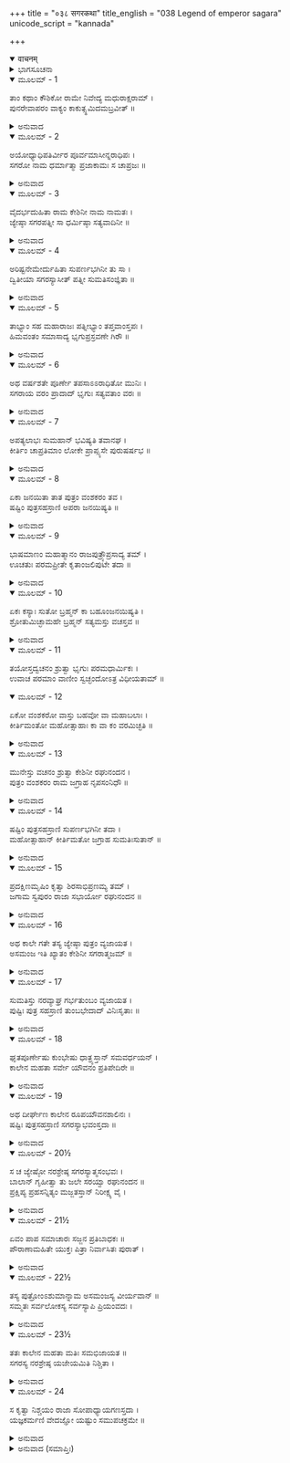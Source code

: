 +++
title = "०३८ सगरकथा"
title_english = "038 Legend of emperor sagara"
unicode_script = "kannada"

+++
<details open><summary>वाचनम्</summary>

<div class="audioEmbed"  caption="श्रीराम-हरिसीताराममूर्ति-घनपाठिभ्यां वचनम्" src="https://archive.org/download/Ramayana-recitation-Sriram-harisItArAmamUrti-Ghanapaati-v2/Kanda_1/Kanda_1_BK-038-Sagaro_Pakhyanam_.mp3"></div>
</details>



<details><summary>ಭಾಗಸೂಚನಾ</summary>

ರಾಜಾ ಸಗರನ ಪುತ್ರರ ಉತ್ಪತ್ತಿ ಹಾಗೂ ಯಜ್ಞದ ಸಿದ್ಧತೆ
</details>

<details open><summary>ಮೂಲಮ್ - 1</summary>

ತಾಂ ಕಥಾಂ ಕೌಶಿಕೋ ರಾಮೇ ನಿವೇದ್ಯ ಮಧುರಾಕ್ಷರಾಮ್ ।  
ಪುನರೇವಾಪರಂ ವಾಕ್ಯಂ ಕಾಕುತ್ಸ್ಥಮಿದಮಬ್ರವೀತ್ ॥
</details>

<details><summary>ಅನುವಾದ</summary>

ವಿಶ್ವಾಮಿತ್ರರು ಮಧುರಾಕ್ಷರಗಳಿಂದ ಕೂಡಿದ ಕಾರ್ತಿಕೇಯ ವೃತ್ತಾಂತದ ಕಥೆಯನ್ನು ಶ್ರೀರಾಮನಿಗೆ ತಿಳಿಸಿ ಮತ್ತೆ ಇನ್ನೊಂದು ಪ್ರಸಂಗವನ್ನು ಈ ಪ್ರಕಾರ ಹೇಳಿದರು.॥1॥
</details>

<details open><summary>ಮೂಲಮ್ - 2</summary>

ಅಯೋಧ್ಯಾಧಿಪತಿರ್ವೀರ ಪೂರ್ವಮಾಸೀನ್ನರಾಧಿಪಃ ।  
ಸಗರೋ ನಾಮ ಧರ್ಮಾತ್ಮಾ ಪ್ರಜಾಕಾಮಃ ಸ ಚಾಪ್ರಜಃ ॥
</details>

<details><summary>ಅನುವಾದ</summary>

ವೀರನೇ! ಬಹಳ ಹಿಂದಿನ ಮಾತು, ಅಯೋಧ್ಯೆಯಲ್ಲಿ ಸಗರ ಎಂಬ ಪ್ರಸಿದ್ಧ, ಧರ್ಮಾತ್ಮಾ ರಾಜನು ರಾಜ್ಯವಾಳುತ್ತಿದ್ದನು. ಅವನಿಗೆ ಯಾವುದೇ ಸಂತಾನ ಇರದೆ, ಅವನು ಪುತ್ರಪ್ರಾಪ್ತಿಗಾಗಿ ಸದಾ ಉತ್ಸುಕನಾಗಿದ್ದನು.॥2॥
</details>

<details open><summary>ಮೂಲಮ್ - 3</summary>

ವೈದರ್ಭದುಹಿತಾ ರಾಮ ಕೇಶಿನೀ ನಾಮ ನಾಮತಃ ।  
ಜ್ಯೇಷ್ಠಾ ಸಗರಪತ್ನೀ ಸಾ ಧರ್ಮಿಷ್ಠಾ ಸತ್ಯವಾದಿನೀ ॥
</details>

<details><summary>ಅನುವಾದ</summary>

ಶ್ರೀರಾಮಾ! ವಿದರ್ಭರಾಜಕುಮಾರಿ ಕೇಶಿನೀ ಎಂಬುವಳು ಸಗರನ ಜ್ಯೇಷ್ಠ ಪತ್ನಿಯಾಗಿದ್ದಳು. ಅವಳು ಧರ್ಮಾತ್ಮಳೂ, ಸತ್ಯವಾದಿನಿಯೂ ಆಗಿದ್ದಳು.॥3॥
</details>

<details open><summary>ಮೂಲಮ್ - 4</summary>

ಅರಿಷ್ಟನೇಮೇರ್ದುಹಿತಾ ಸುಪರ್ಣಭಗಿನೀ ತು ಸಾ ।  
ದ್ವಿತೀಯಾ ಸಗರಸ್ಯಾಸೀತ್ ಪತ್ನೀ ಸುಮತಿಸಂಜ್ಞಿತಾ ॥
</details>

<details><summary>ಅನುವಾದ</summary>

ಸಗರನ ಇನ್ನೊಂದು ಪತ್ನಿಯ ಹೆಸರು ಸುಮತಿ ಎಂದಿತ್ತು. ಆಕೆಯು ಅರಿಷ್ಟನೇಮಿಯ ಪುತ್ರಿ ಹಾಗೂ ಗರುಡನ ತಂಗಿಯಾಗಿದ್ದಳು.॥4॥
</details>

<details open><summary>ಮೂಲಮ್ - 5</summary>

ತಾಭ್ಯಾಂ ಸಹ ಮಹಾರಾಜಃ ಪತ್ನೀಭ್ಯಾಂ ತಪ್ತವಾಂಸ್ತಪಃ ।  
ಹಿಮವಂತಂ ಸಮಾಸಾದ್ಯ ಭೃಗುಪ್ರಸ್ರವಣೇ ಗಿರೌ ॥
</details>

<details><summary>ಅನುವಾದ</summary>

ಮಹಾರಾಜಾ ಸಗರನು ತನ್ನ ಆ ಇಬ್ಬರೂ ಪತ್ನಿಯರೊಂದಿಗೆ ಹಿಮಾಲಯ ಪರ್ವತಕ್ಕೆ ಹೋಗಿ ಭೃಗುಪ್ರಸ್ರವಣ ಎಂಬ ಶಿಖರದಲ್ಲಿ ತಪಸ್ಸನ್ನಾಚರಿಸಿದನು.॥5॥
</details>

<details open><summary>ಮೂಲಮ್ - 6</summary>

ಅಥ ವರ್ಷಶತೇ ಪೂರ್ಣೇ ತಪಸಾಽಽರಾಧಿತೋ ಮುನಿಃ ।  
ಸಗರಾಯ ವರಂ ಪ್ರಾದಾದ್ ಭೃಗುಃ ಸತ್ಯವತಾಂ ವರಃ ॥
</details>

<details><summary>ಅನುವಾದ</summary>

ನೂರು ವರ್ಷಗಳು ಪೂರ್ಣವಾದಾಗ ತಪಸ್ಸಿಗೆ ಒಲಿದ ಸತ್ಯವಾದಿಗಳಲ್ಲಿ ಶ್ರೇಷ್ಠರಾದ ಮಹರ್ಷಿ ಭೃಗುವು ರಾಜಾ ಸಗರನಿಗೆ ವರವನ್ನು ಕೊಟ್ಟನು.॥6॥
</details>

<details open><summary>ಮೂಲಮ್ - 7</summary>

ಅಪತ್ಯಲಾಭಃ ಸುಮಹಾನ್ ಭವಿಷ್ಯತಿ ತವಾನಘ ।  
ಕೀರ್ತಿಂ ಚಾಪ್ರತಿಮಾಂ ಲೋಕೇ ಪ್ರಾಪ್ಸ್ಯಸೇ ಪುರುಷರ್ಷಭ ॥
</details>

<details><summary>ಅನುವಾದ</summary>

ಪುಣ್ಯಾತ್ಮನಾದ ರಾಜನೇ! ನಿನಗೆ ಅನೇಕ ಪುತ್ರರು ಪ್ರಾಪ್ತರಾಗುವರು. ಪುರುಷಶ್ರೇಷ್ಠನೇ! ನೀನು ಈ ಲೋಕದಲ್ಲಿ ಅನುಪಮ ಕೀರ್ತಿಯನ್ನು ಪಡೆಯುವೆ.॥7॥
</details>

<details open><summary>ಮೂಲಮ್ - 8</summary>

ಏಕಾ ಜನಯಿತಾ ತಾತ ಪುತ್ರಂ ವಂಶಕರಂ ತವ ।  
ಷಷ್ಟಿಂ ಪುತ್ರಸಹಸ್ರಾಣಿ ಅಪರಾ ಜನಯಿಷ್ಯತಿ ॥
</details>

<details><summary>ಅನುವಾದ</summary>

ಅಯ್ಯಾ! ನಿನ್ನ ಒರ್ವ ಪತ್ನಿಯಾದರೋ ಒಂದೇ ಪುತ್ರನಿಗೆ ಜನ್ಮ ನೀಡುವಳು. ಅವನು ನಿನ್ನ ವಂಶವನ್ನು, ಪರಂಪರೆಯನ್ನೂ ವಿಸ್ತಾರ ಮಾಡುವವನಾಗುವನು ಹಾಗೂ ಇನ್ನೋರ್ವ ಪತ್ನಿಯು ಅರವತ್ತು ಸಾವಿರ ಪುತ್ರರ ಜನನಿಯಾಗುವಳು.॥8॥
</details>

<details open><summary>ಮೂಲಮ್ - 9</summary>

ಭಾಷಮಾಣಂ ಮಹಾತ್ಮಾನಂ ರಾಜಪುತ್ರ್ಯೌಪ್ರಸಾದ್ಯ ತಮ್ ।  
ಊಚತುಃ ಪರಮಪ್ರೀತೇ ಕೃತಾಂಜಲಿಪುಟೇ ತದಾ ॥
</details>

<details><summary>ಅನುವಾದ</summary>

ಮಹಾತ್ಮ ಭೃಗುವು ಹೀಗೆ ಹೇಳುತ್ತಿರುವಾಗ ಆ ಇಬ್ಬರು ರಾಜಕುಮಾರಿಯರು (ರಾಣಿಯರು) ಅವರನ್ನು ಪ್ರಸನ್ನಗೊಳಿಸಿ, ತಾವೂ ಆನಂದಿತರಾಗಿ ಇಬ್ಬರು ಕೈಮುಗಿದುಕೊಂಡು ಕೇಳಿದರು.॥9॥
</details>

<details open><summary>ಮೂಲಮ್ - 10</summary>

ಏಕಃ ಕಸ್ಯಾಃ ಸುತೋ ಬ್ರಹ್ಮನ್ ಕಾ ಬಹೂಂಜನಯಿಷ್ಯತಿ ।  
ಶ್ರೋತುಮಿಚ್ಛಾಮಹೇ ಬ್ರಹ್ಮನ್ ಸತ್ಯಮಸ್ತು ವಚಸ್ತವ ॥
</details>

<details><summary>ಅನುವಾದ</summary>

ಬ್ರಾಹ್ಮಣೋತ್ತಮರೇ! ಯಾವ ರಾಣಿಗೆ ಒಬ್ಬ ಪುತ್ರನಾಗುವನು ಹಾಗೂ ಯಾರು ಅನೇಕ ಪುತ್ರರ ಜನನಿಯಾಗುವಳು? ಇದನ್ನು ಕೇಳಲು ನಾವು ಬಯಸುತ್ತೇವೆ. ನಿಮ್ಮ ವಾಣಿಯು ಸತ್ಯವಾಗಲಿ.॥10॥
</details>

<details open><summary>ಮೂಲಮ್ - 11</summary>

ತಯೋಸ್ತದ್ವಚನಂ ಶ್ರುತ್ವಾ ಭೃಗುಃ ಪರಮಧಾರ್ಮಿಕಃ ।  
ಉವಾಚ ಪರಮಾಂ ವಾಣೀಂ ಸ್ವಚ್ಛಂದೋಽತ್ರ ವಿಧೀಯತಾಮ್ ॥
</details>

<details open><summary>ಮೂಲಮ್ - 12</summary>

ಏಕೋ ವಂಶಕರೋ ವಾಸ್ತು ಬಹವೋ ವಾ ಮಹಾಬಲಾಃ ।  
ಕೀರ್ತಿಮಂತೋ ಮಹೋತ್ಸಾಹಾಃ ಕಾ ವಾ ಕಂ ವರಮಿಚ್ಛತಿ ॥
</details>

<details><summary>ಅನುವಾದ</summary>

ಅವರಿಬ್ಬರ ಮಾತನ್ನು ಕೇಳಿ ಪರಮ ಧಾರ್ಮಿಕ ಭೃಗುವು ಹೇಳಿದರು - ದೇವಿಯರಿರಾ! ನೀವು ನಿಮ್ಮ ಇಚ್ಛೆಯನ್ನು ಪ್ರಕಟಿಸಿರಿ. ನಿಮಗೆ ವಂಶ ನಡೆಸುವ ಒಬ್ಬ ಪುತ್ರ ಬೇಕೋ? ಮಹಾಬಲಶಾಲಿ, ಯಶಸ್ವೀ, ಅತ್ಯಂತ ಉತ್ಸಾಹೀ ಅನೇಕ ಪುತ್ರರು ಬೇಕೋ ನೀವು - ನೀವೇ ತೀರ್ಮಾನಿಸಿರಿ.॥11-12॥
</details>

<details open><summary>ಮೂಲಮ್ - 13</summary>

ಮುನೇಸ್ತು ವಚನಂ ಶ್ರುತ್ವಾ ಕೇಶಿನೀ ರಘುನಂದನ ।  
ಪುತ್ರಂ ವಂಶಕರಂ ರಾಮ ಜಗ್ರಾಹ ನೃಪಸಂನಿಧೌ ॥
</details>

<details><summary>ಅನುವಾದ</summary>

ರಘುಕುಲನಂದನ ಶ್ರೀರಾಮಾ! ಮುನಿಯ ಈ ಮಾತನ್ನು ಕೇಳಿ ಕೇಶಿನಿಯು ಸಗರನ ಬಳಿ ವಂಶವನ್ನು ನಡೆಸುವ ಒಬ್ಬನೇ ಪುತ್ರನ ವರವನ್ನು ಪಡೆದಕೊಂಡಳು.॥13॥
</details>

<details open><summary>ಮೂಲಮ್ - 14</summary>

ಷಷ್ಟಿಂ ಪುತ್ರಸಹಸ್ರಾಣಿ ಸುಪರ್ಣಭಗಿನೀ ತದಾ ।  
ಮಹೋತ್ಸಾಹಾನ್ ಕೀರ್ತಿಮತೋ ಜಗ್ರಾಹ ಸುಮತಿಃಸುತಾನ್ ॥
</details>

<details><summary>ಅನುವಾದ</summary>

ಆಗ ಗರುಡನ ತಂಗಿ ಸುಮತಿಯು ಮಹಾ ಉತ್ಸಾಹೀ ಹಾಗೂ ಯಶಸ್ವೀ ಅರವತ್ತುಸಾವಿರ ಪುತ್ರರಿಗೆ ಜನ್ಮನೀಡುವ ವರವನ್ನು ಪಡೆದುಕೊಂಡಳು.॥14॥
</details>

<details open><summary>ಮೂಲಮ್ - 15</summary>

ಪ್ರದಕ್ಷಿಣಮೃಷಿಂ ಕೃತ್ವಾ ಶಿರಸಾಭಿಪ್ರಣಮ್ಯ ತಮ್ ।  
ಜಗಾಮ ಸ್ವಪುರಂ ರಾಜಾ ಸಭಾರ್ಯೋ ರಘುನಂದನ ॥
</details>

<details><summary>ಅನುವಾದ</summary>

ರಘುನಂದನ! ಅನಂತರ ರಾಣಿಯರೊಂದಿಗೆ ಸಗರ ರಾಜನು ಮಹರ್ಷಿಗಳಿಗೆ ಪ್ರದಕ್ಷಿಣೆ ಬಂದು, ಅವರ ಚರಣಗಳಲ್ಲಿ ತಲೆ ಬಾಗಿ, ತನ್ನ ನಗರಕ್ಕೆ ಪ್ರಯಾಣ ಬೆಳೆಸಿದನು.॥15॥
</details>

<details open><summary>ಮೂಲಮ್ - 16</summary>

ಅಥ ಕಾಲೇ ಗತೇ ತಸ್ಯ ಜ್ಯೇಷ್ಠಾ ಪುತ್ರಂ ವ್ಯಜಾಯತ ।  
ಅಸಮಂಜ ಇತಿ ಖ್ಯಾತಂ ಕೇಶಿನೀ ಸಗರಾತ್ಮಜಮ್ ॥
</details>

<details><summary>ಅನುವಾದ</summary>

ಕೆಲವು ಕಾಲಾಂತರದಲ್ಲಿ ಹಿರಿಯ ರಾಣಿ ಕೇಶಿನಿಯು ಸಗರನ ಔರಸ ಪುತ್ರ ಅಸಮಂಜನಿಗೆ ಜನ್ಮನೀಡಿದಳು.॥16॥
</details>

<details open><summary>ಮೂಲಮ್ - 17</summary>

ಸುಮತಿಸ್ತು ನರವ್ಯಾಘ್ರ ಗರ್ಭತುಂಬಂ ವ್ಯಜಾಯತ ।  
ಪುಷ್ಟಿಃ ಪುತ್ರ ಸಹಸ್ರಾಣಿ ತುಂಬಭೇದಾದ್ ವಿನಿಃಸೃತಾಃ ॥
</details>

<details><summary>ಅನುವಾದ</summary>

ಪುರುಷಸಿಂಹನೇ! ಕಿರಿಯರಾಣಿ ಸುಮತಿಯು ಸೋರೆಕಾಯಿ ಆಕಾರದ ಒಂದು ಗರ್ಭಪಿಂಡವನ್ನು ಹೆತ್ತಳು. ಅದನ್ನು ಒಡೆದಾಗ ಅರವತ್ತು ಸಾವಿರ ಬಾಲಕರು ಹೊರ ಬಂದರು.॥17॥
</details>

<details open><summary>ಮೂಲಮ್ - 18</summary>

ಘೃತಪೂರ್ಣೇಷು ಕುಂಭೇಷು ಧಾತ್ರ್ಯಸ್ತಾನ್ ಸಮವರ್ಧಯನ್ ।  
ಕಾಲೇನ ಮಹತಾ ಸರ್ವೇ ಯೌವನಂ ಪ್ರತಿಪೇದಿರೇ ॥
</details>

<details><summary>ಅನುವಾದ</summary>

ಅವನ್ನು ತುಪ್ಪದಿಂದ ತುಂಬಿದ ಗಡಿಗೆಗಳಲ್ಲಿ ಇಟ್ಟು ದಾಸಿಯರು ಅವರ ಪಾಲನೆ-ಪೋಷಣೆ ಮಾಡಿದರು. ನಿಧಾನವಾಗಿ ಬಹಳ ದಿನಗಳು ಕಳೆದಾಗ ಅವರೆಲ್ಲ ಬಾಲಕರು ಯುವಕರಾದರು.॥18॥
</details>

<details open><summary>ಮೂಲಮ್ - 19</summary>

ಅಥ ದೀರ್ಘೇಣ ಕಾಲೇನ ರೂಪಯೌವನಶಾಲಿನಃ ।  
ಷಷ್ಟಿಃ ಪುತ್ರಸಹಸ್ರಾಣಿ ಸಗರಸ್ಯಾಭವಂಸ್ತದಾ ॥
</details>

<details><summary>ಅನುವಾದ</summary>

ಹೀಗೆ ಬಹಳ ಕಾಲದ ಬಳಿಕ ರೂಪ-ಯೌವನದಿಂದ ಸುಶೋಭಿತರಾದ ಅರವತ್ತು ಸಾವಿರ ಸಗರನ ಪುತ್ರರು ಸಿದ್ಧರಾದರು.॥19॥
</details>

<details open><summary>ಮೂಲಮ್ - 20½</summary>

ಸ ಚ ಜ್ಯೇಷ್ಠೋ ನರಶ್ರೇಷ್ಠ ಸಗರಸ್ಯಾತ್ಮಸಂಭವಃ ।  
ಬಾಲಾನ್ ಗೃಹೀತ್ವಾ ತು ಜಲೇ ಸರಯ್ವಾ ರಘುನಂದನ ॥  
ಪ್ರಕ್ಷಿಪ್ಯ ಪ್ರಹಸನ್ನಿತ್ಯಂ ಮಜ್ಜತಸ್ತಾನ್ ನಿರೀಕ್ಷ್ಯ ವೈ ।
</details>

<details><summary>ಅನುವಾದ</summary>

ನರಶ್ರೇಷ್ಠ ರಘುನಂದನ! ಸಗರನ ಜ್ಯೇಷ್ಠ ಪುತ್ರ ಅಸಮಂಜನು ಸಗರನ ಬಾಲಕರನ್ನು ಹಿಡಿದು ಸರಯೂ ನದಿಗೆ ಎಸೆದುಬಿಡುತ್ತಿದ್ದನು ಹಾಗೂ ಅವರು ಮುಳುಗುತ್ತಿರುವುದನ್ನು ಕಂಡು ನಗುತ್ತಿದ್ದನು.॥20½॥
</details>

<details open><summary>ಮೂಲಮ್ - 21½</summary>

ಏವಂ ಪಾಪ ಸಮಾಚಾರಃ ಸಜ್ಜನ ಪ್ರತಿಬಾಧಕಃ ॥  
ಪೌರಾಣಾಮಹಿತೇ ಯುಕ್ತಃ ಪಿತ್ರಾ ನಿರ್ವಾಸಿತಃ ಪುರಾತ್ ।
</details>

<details><summary>ಅನುವಾದ</summary>

ಈ ಪ್ರಕಾರ ಪಾಪಾಚಾರದಲ್ಲಿ ಪ್ರವೃತ್ತನಾದಾಗ ಸತ್ಪುರುಷರನ್ನು ಪೀಡಿಸತೊಡಗಿದನು. ನಗರವಾಸಿಗಳಿಗೆ ಅಹಿತವನ್ನು ಮಾಡತೊಡಗಿದನು. ಆಗ ಪಿತನು ಅವನನ್ನು ನಗರದಿಂದ ಹೊರಗೆ ಹಾಕಿದನು.॥21½॥
</details>

<details open><summary>ಮೂಲಮ್ - 22½</summary>

ತಸ್ಯ ಪುತ್ರೋಂಽಶುಮಾನ್ನಾಮ ಅಸಮಂಜಸ್ಯ ವೀರ್ಯವಾನ್ ॥  
ಸಮ್ಮತಃ ಸರ್ವಲೋಕಸ್ಯ ಸರ್ವಸ್ಯಾಪಿ ಪ್ರಿಯಂವದಃ ।
</details>

<details><summary>ಅನುವಾದ</summary>

ಅಸಮಂಜಸನ ಪುತ್ರನ ಹೆಸರು ಅಂಶುಮಾನ ಎಂದಿತ್ತು. ಅವನು ಭಾರೀ ಪರಾಕ್ರಮಿಯೂ, ಎಲ್ಲರೊಡನೆ ಮಧುರವಾಗಿ ಮಾತನಾಡುವವನೂ, ಎಲ್ಲ ಜನರಿಗೆ ಪ್ರಿಯನೂ ಆಗಿದ್ದನು.॥22½॥
</details>

<details open><summary>ಮೂಲಮ್ - 23½</summary>

ತತಃ ಕಾಲೇನ ಮಹತಾ ಮತಿಃ ಸಮಭಿಜಾಯತ ॥  
ಸಗರಸ್ಯ ನರಶ್ರೇಷ್ಠ ಯಜೇಯಮಿತಿ ನಿಶ್ಚಿತಾ ।
</details>

<details><summary>ಅನುವಾದ</summary>

ನರಶ್ರೇಷ್ಠನೇ! ಕೆಲವು ಕಾಲದ ಬಳಿಕ ಮಹಾರಾಜಾ ಸಗರನು - ‘ನಾನು ಯಜ್ಞವನ್ನು ಮಾಡುವೆನು’ ಎಂದು ಮನಸ್ಸಿನಲ್ಲಿ ನಿಶ್ಚಯಿಸಿದನು.॥23½॥
</details>

<details open><summary>ಮೂಲಮ್ - 24</summary>

ಸ ಕೃತ್ವಾ ನಿಶ್ಚಯಂ ರಾಜಾ ಸೋಪಾಧ್ಯಾಯಗಣಸ್ತದಾ ।  
ಯಜ್ಞಕರ್ಮಣಿ ವೇದಜ್ಞೋ ಯಷ್ಟುಂ ಸಮುಪಚಕ್ರಮೇ ॥
</details>

<details><summary>ಅನುವಾದ</summary>

ಹೀಗೆ ದೃಢ ನಿಶ್ಚಯ ಮಾಡಿ ಆ ವೇದವೇತ್ತ ನರೇಶನು ತನ್ನ ಉಪಾಧ್ಯಾಯರೊಂದಿಗೆ ಯಜ್ಞದ ಸಿದ್ಧತೆಗೆ ತೊಡಗಿದನು.॥24॥
</details>

<details><summary>ಅನುವಾದ (ಸಮಾಪ್ತಿಃ)</summary>

ವಾಲ್ಮೀಕಿ ವಿರಚಿತ ಆರ್ಷ ರಾಮಾಯಣ ಆದಿಕಾವ್ಯದ ಬಾಲಕಾಂಡದಲ್ಲಿ ಮೂವತ್ತೆಂಟನೆಯ ಸರ್ಗ ಪೂರ್ಣವಾಯಿತು. ॥38॥
</details>
